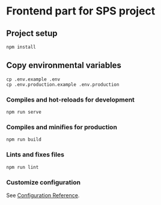 # Frontend part for SPS project

## Project setup
```
npm install
```

## Copy environmental variables
```
cp .env.example .env
cp .env.production.example .env.production
```

### Compiles and hot-reloads for development
```
npm run serve
```

### Compiles and minifies for production
```
npm run build
```

### Lints and fixes files
```
npm run lint
```

### Customize configuration
See [Configuration Reference](https://cli.vuejs.org/config/).
